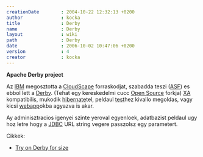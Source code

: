 ```yaml
---
creationDate        : 2004-10-22 12:32:13 +0200 
author              : kocka 
title               : Derby 
name                : Derby 
layout              : wiki 
path                : Derby 
date                : 2006-10-02 10:47:06 +0200 
version             : 4 
creator             : kocka 
---
```

__Apache Derby project__

Az [IBM](IBM.html) megosztotta a [CloudScape](CloudScape.html) forraskodjat, szabadda teszi ([ASF](ASF.html)) es ebbol lett a [Derby](Derby.html). (Tehat egy kereskedelmi cucc [Open Source](Open%20Source.html) forkja)
[XA](Missing.html) kompatibilis, mukodik [hibernate](Hibernate.html)tel, peldaul [test](test.html)hez kivallo megoldas, vagy kicsi [webapp](webapp.html)okba agyazva is akar.

Ay adminisztracios igenyei szinte yeroval egyenloek, adatbazist peldaul ugy hoz letre hogy a [JDBC](JDBC.html) URL string vegere passzolsz egy parametert.

Cikkek:

*   [Try on Derby for size](http://www.javaworld.com/javaworld/jw-09-2006/jw-0929-derby_p.html)
